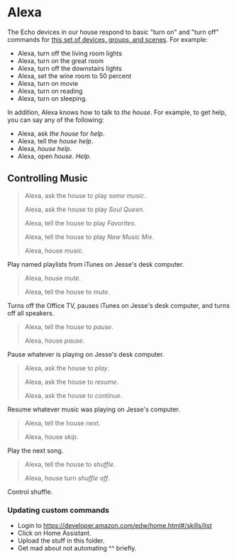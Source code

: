 # Alexa

The Echo devices in our house respond to basic "turn on" and "turn off" commands for [this set of devices, groups, and scenes](http://alexa.amazon.com/spa/index.html#smart-home). For example:

* Alexa, turn off the living room lights
* Alexa, turn on the great room
* Alexa, turn off the downstairs lights
* Alexa, set the wine room to 50 percent
* Alexa, turn on movie
* Alexa, turn on reading
* Alexa, turn on sleeping.

In addition, Alexa knows how to talk to *the house*. For example, to get help, you can say any of the following:

* Alexa, ask *the house* for *help*.
* Alexa, tell the *house* *help*.
* Alexa, *house* *help*.
* Alexa, open *house*. *Help*.

## Controlling Music

> Alexa, ask the house to play *some music*.
>
> Alexa, ask the house to play *Soul Queen*.
>
> Alexa, tell the house to play *Favorites*.
>
> Alexa, tell the house to play *New Music Mix*.
>
> Alexa, house *music*.

Play named playlists from iTunes on Jesse's desk computer.

> Alexa, house *mute*.
>
> Alexa, tell the house to *mute*.

Turns off the Office TV, pauses iTunes on Jesse's desk computer, and turns off all speakers.

> Alexa, tell the house to *pause*.
>
> Alexa, house *pause*.

Pause whatever is playing on Jesse's desk computer.

> Alexa, ask the house to *play*.
>
> Alexa, ask the house to *resume*.
>
> Alexa, ask the house to *continue*.

Resume whatever music was playing on Jesse's computer.

> Alexa, tell the house *next*.
>
> Alexa, house *skip*.

Play the next song.

> Alexa, tell the house to *shuffle*.
>
> Alexa, house turn *shuffle off*.

Control shuffle.

### Updating custom commands

* Login to https://developer.amazon.com/edw/home.html#/skills/list
* Click on Home Assistant.
* Upload the stuff in this folder.
* Get mad about not automating ^^ briefly.

